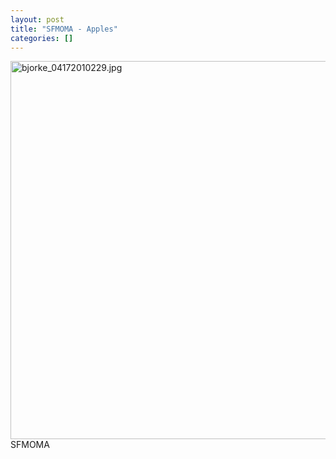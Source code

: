 ```yaml
---
layout: post
title: "SFMOMA - Apples"
categories: []
---
```

<img alt="bjorke_04172010229.jpg" src="http://www.botzilla.com/blog/archives/pix2010/bjorke_04172010229.jpg" width="807" height="605" border="0" /><br />SFMOMA



